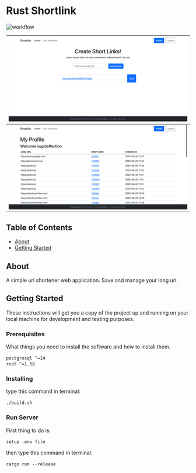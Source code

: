 # Rust Shortlink

![workflow](https://github.com/sugidaffection/rust-shortlink/actions/workflows/rust.yml/badge.svg)

|![screenshot](screenshots/screenshot1.png)|
|-|
|![screenshot](screenshots/screenshot2.png)|

## Table of Contents

- [About](#about)
- [Getting Started](#getting_started)

## About <a name = "about"></a>

A simple url shortener web application. Save and manage your long url.

## Getting Started <a name = "getting_started"></a>

These instructions will get you a copy of the project up and running on your local machine for development and testing purposes.

### Prerequisites

What things you need to install the software and how to install them.

```
postgresql ^=14
rust ^=1.58
```

### Installing

type this command in terminal:
```
./build.sh
```

### Run Server
First thing to do is: 
```
setup .env file
```

then type this command in terminal:
```
cargo run --release
```